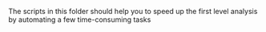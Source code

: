 The scripts in this folder should help you to speed up the first level analysis by automating a few time-consuming tasks
